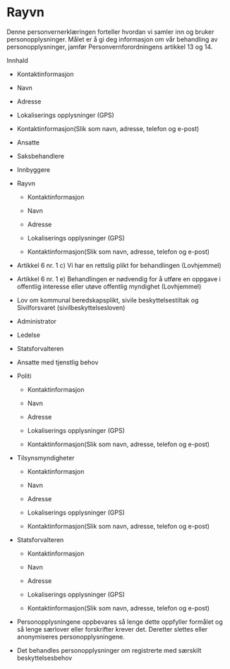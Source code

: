 # Rayvn


  

Denne personvernerklæringen forteller hvordan vi samler inn og bruker personopplysninger. Målet er å gi deg informasjon om vår behandling av personopplysninger, jamfør Personvernforordningens artikkel 13 og 14.

  

Innhald

*   Kontaktinformasjon  
    
*   Navn  
    
*   Adresse  
    
*   Lokaliserings opplysninger (GPS)  
    
*   Kontaktinformasjon(Slik som navn, adresse, telefon og e-post)  
    
*   Ansatte  
    
*   Saksbehandlere  
    
*   Innbyggere  
    
*   Rayvn  
    
    *   Kontaktinformasjon
    
    *   Navn
    
    *   Adresse
    
    *   Lokaliserings opplysninger (GPS)
    
    *   Kontaktinformasjon(Slik som navn, adresse, telefon og e-post)
    
*   Artikkel 6 nr. 1 c) Vi har en rettslig plikt for behandlingen (Lovhjemmel)  
    
*   Artikkel 6 nr. 1 e) Behandlingen er nødvendig for å utføre en oppgave i offentlig interesse eller utøve offentlig myndighet (Lovhjemmel)  
    
*   Lov om kommunal beredskapsplikt, sivile beskyttelsestiltak og Sivilforsvaret (sivilbeskyttelsesloven)  
    
*   Administrator  
    
*   Ledelse  
    
*   Statsforvalteren  
    
*   Ansatte med tjenstlig behov  
    
*   Politi  
    
    *   Kontaktinformasjon
    
    *   Navn
    
    *   Adresse
    
    *   Lokaliserings opplysninger (GPS)
    
    *   Kontaktinformasjon(Slik som navn, adresse, telefon og e-post)
    
*   Tilsynsmyndigheter  
    
    *   Kontaktinformasjon
    
    *   Navn
    
    *   Adresse
    
    *   Lokaliserings opplysninger (GPS)
    
    *   Kontaktinformasjon(Slik som navn, adresse, telefon og e-post)
    
*   Statsforvalteren  
    
    *   Kontaktinformasjon
    
    *   Navn
    
    *   Adresse
    
    *   Lokaliserings opplysninger (GPS)
    
    *   Kontaktinformasjon(Slik som navn, adresse, telefon og e-post)
    
*   Personopplysningene oppbevares så lenge dette oppfyller formålet og så lenge særlover eller forskrifter krever det. Deretter slettes eller anonymiseres personopplysningene.  
    
*   Det behandles personopplysninger om registrerte med særskilt beskyttelsesbehov